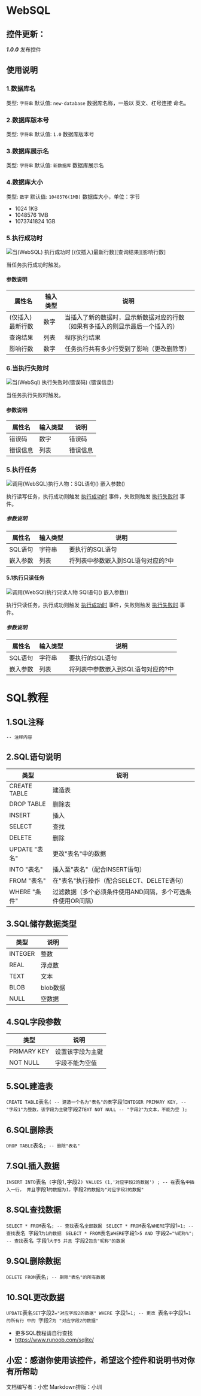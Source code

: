 # WebSQL
## 控件更新：
***1.0.0***
发布控件
## 使用说明
### 1.数据库名
类型: `字符串` 默认值: `new-database`
数据库名称，一般以 英文、杠号连接 命名。
### 2.数据库版本号
类型: `字符串` 默认值: `1.0`
数据库版本号
### 3.数据库展示名
类型: `字符串` 默认值: `新数据库`
数据库展示名
### 4.数据库大小
类型: `数字` 默认值: `1048576(1MB)`
数据库大小，单位：字节
- 1024 1KB
- 1048576 1MB
- 1073741824 1GB
### 5.执行成功时

![当(WebSQL) 执行成功时 [(仅插入)最新行数][查询结果][影响行数]](https://cc.zitzhen.cn/control/WebSQL/images/1.png)

当任务执行成功时触发。

#### 参数说明

|属性名|输入类型|说明|
|---|---|---|
|(仅插入)最新行数|数字|当插入了新的数据时，显示新数据对应的行数（如果有多插入的则显示最后一个插入的）|
|查询结果|列表|程序执行结果|
|影响行数|数字|任务执行共有多少行受到了影响（更改删除等）|

### 6.当执行失败时

![当(WebSql) 执行失败时(错误码) (错误信息)](https://cc.zitzhen.cn/control/WebSQL/images/2.png)

当任务执行失败时触发。

#### 参数说明

|属性名|输入类型|说明|
|---|---|---|
|错误码|数字|错误码|
|错误信息|列表|错误信息|

### 5.执行任务

![调用(WebSQL)执行人物：SQL语句() 嵌入参数()](https://cc.zitzhen.cn/control/WebSQL/images/3.png)

执行读写任务，执行成功则触发 [执行成功时](https://cc.zitzhen.cn/control/WebSQL/images/1.png) 事件，失败则触发 [执行失败时](https://cc.zitzhen.cn/control/WebSQL/images/2.png) 事件。

##### 参数说明
|属性名|输入类型|说明|
|---|---|---|
|SQL语句|字符串|要执行的SQL语句|
|嵌入参数|列表|将列表中参数嵌入到SQL语句对应的?中|

#### 5.1执行只读任务

![调用(WebSQl)执行只读人物 SQl语句() 嵌入参数()](https://cc.zitzhen.cn/control/WebSQL/images/4.png)

执行只读任务，执行成功则触发 [执行成功时](https://cc.zitzhen.cn/control/WebSQL/images/1.png) 事件，失败则触发 [执行失败时](https://cc.zitzhen.cn/control/WebSQL/images/2.png) 事件。

##### 参数说明
|属性名|输入类型|说明|
|---|---|---|
|SQL语句|字符串|要执行的SQL语句|
|嵌入参数|列表|将列表中参数嵌入到SQL语句对应的?中|

# SQL教程
## 1.SQL注释
`
-- 注释内容
`
## 2.SQL语句说明
|类型|说明|
|---|---|
|CREATE TABLE|建造表|
|DROP TABLE|删除表|
|INSERT|插入|
|SELECT|查找|
|DELETE|删除|
|UPDATE "表名"|更改"表名"中的数据|
|INTO "表名"|插入至"表名"（配合INSERT语句）|
|FROM "表名"|在"表名"执行操作（配合SELECT、DELETE语句）|
|WHERE "条件"|过滤数据（多个必须条件使用AND间隔，多个可选条件使用OR间隔）|

## 3.SQL储存数据类型
|类型|说明|
|---|---|
|INTEGER|整数|
|REAL|浮点数|
|TEXT|文本|
|BLOB|blob数据|
|NULL|空数据|

## 4.SQL字段参数
|类型|说明|
|---|---|
|PRIMARY KEY|设置该字段为主键|
|NOT NULL|字段不能为空值|

## 5.SQL建造表
`
CREATE TABLE `表名` ( -- 建造一个名为"表名"的表
    `字段1` INTEGER PRIMARY KEY, -- "字段1"为整数，该字段为主键
    `字段2` TEXT NOT NULL -- "字段2"为文本，不能为空
);
`
## 6.SQL删除表
`
DROP TABLE `表名`; -- 删除"表名"
`
## 7.SQL插入数据
`
INSERT INTO `表名` (`字段1`,`字段2`) VALUES (1,'对应字段2的数据') ;
 -- 在`表名`中插入一行， 并且`字段1`的数据为1，`字段2`的数据为"对应字段2的数据"
`
## 8.SQL查找数据
`
SELECT * FROM `表名`; -- 查找`表名`全部数据
`
`
SELECT * FROM `表名` WHERE `字段1`=1; -- 查找`表名` `字段1`为1的数据
`
`
SELECT * FROM `表名` WHERE `字段1`>5 AND `字段2`="%昵称%";
 -- 查找`表名` `字段1`大于5 并且 `字段2`包含"昵称"的数据
`

## 9.SQL删除数据
`
DELETE FROM `表名`; -- 删除"表名"的所有数据
`

## 10.SQL更改数据
`
UPDATE `表名` SET `字段2`="对应字段2的数据" WHERE `字段1`=1;
 -- 更改 `表名` 中 `字段1`=1 的所有行 中的 `字段2` 为 "对应字段2的数据"
`

- 更多SQL教程请自行查找
- https://www.runoob.com/sqlite/

小宏：感谢你使用该控件，希望这个控件和说明书对你有所帮助
---
文档编写者：小宏
Markdown排版：小圳
